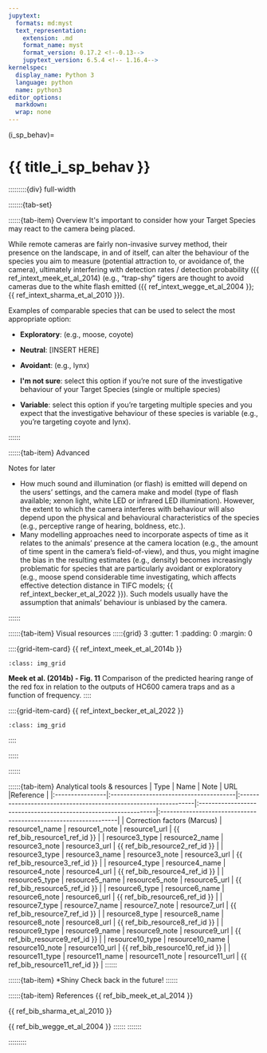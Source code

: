```yaml
---
jupytext:
  formats: md:myst
  text_representation:
    extension: .md
    format_name: myst
    format_version: 0.17.2 <!--0.13-->
    jupytext_version: 6.5.4 <!-- 1.16.4-->
kernelspec:
  display_name: Python 3
  language: python
  name: python3
editor_options: 
  markdown: 
  wrap: none
---
```

(i_sp_behav)=
# {{ title_i_sp_behav }}

:::::::::{div} full-width

:::::::{tab-set}

::::::{tab-item} Overview
It's important to consider how your Target Species may react to the camera being placed.

While remote cameras are fairly non-invasive survey method, their presence on the landscape, in and of itself, can alter the behaviour of the species you aim to measure (potential attraction to, or avoidance of, the camera), ultimately interfering with detection rates / detection probability ({{ ref_intext_meek_et_al_2014) (e.g., “trap-shy” tigers are thought to avoid cameras due to the white flash emitted ({{ ref_intext_wegge_et_al_2004 }}; {{ ref_intext_sharma_et_al_2010 }}).

Examples of comparable species that can be used to select the most appropriate option:

- **Exploratory**: (e.g., moose, coyote)

- **Neutral**: [INSERT HERE]

- **Avoidant**: (e.g., lynx)

- **I'm not sure**: select this option if you’re not sure of the investigative behaviour of your Target Species (single or multiple species)

- **Variable**: select this option if you’re targeting multiple species and you expect that the investigative behaviour of these species is variable (e.g., you’re targeting coyote and lynx).

::::::

::::::{tab-item} Advanced

Notes for later
- How much sound and illumination (or flash) is emitted will depend on the users’ settings, and the camera make and model (type of flash available; xenon light, white LED or infrared LED illumination). However, the extent to which the camera interferes with behaviour will also depend upon the physical and behavioural characteristics of the species (e.g., perceptive range of hearing, boldness, etc.).
- Many modelling approaches need to incorporate aspects of time as it relates to the animals’ presence at the camera location (e.g., the amount of time spent in the camera’s field-of-view), and thus, you might imagine the bias in the resulting estimates (e.g., density) becomes increasingly problematic for species that are particularly avoidant or exploratory (e.g., moose spend considerable time investigating, which affects effective detection distance in TIFC models; {{ ref_intext_becker_et_al_2022 }}). Such models usually have the assumption that animals’ behaviour is unbiased by the camera.

::::::

::::::{tab-item} Visual resources
:::::{grid} 3
:gutter: 1
:padding: 0
:margin: 0

::::{grid-item-card} {{ ref_intext_meek_et_al_2014b }}
```{figure} ../03_images/03_image_files/meek_et_al_2014_fig11.png
:class: img_grid
```

**Meek et al. (2014b) - Fig. 11** Comparison of the predicted hearing range of the red fox in relation to the outputs of HC600 camera traps and as a function of frequency.
::::

::::{grid-item-card} {{ ref_intext_becker_et_al_2022 }}
```{figure} ../03_images/03_image_files/becker_et_al_2022_fig4.png
:class: img_grid
```
::::

:::::

::::::

::::::{tab-item} Analytical tools & resources
| Type | Name | Note | URL |Reference |
|:----------------|:---------------------------------------|:----------------------------------------------------------------|:----------------------------------------------------------------|:----------------------------------------------------------------|
| Correction factors (Marcus) | resource1_name | resource1_note | resource1_url | {{ ref_bib_resource1_ref_id }} |
| resource3_type | resource2_name | resource3_note | resource3_url | {{ ref_bib_resource2_ref_id }} |
| resource3_type | resource3_name | resource3_note | resource3_url | {{ ref_bib_resource3_ref_id }} |
| resource4_type | resource4_name | resource4_note | resource4_url | {{ ref_bib_resource4_ref_id }} |
| resource5_type | resource5_name | resource5_note | resource5_url | {{ ref_bib_resource5_ref_id }} |
| resource6_type | resource6_name | resource6_note | resource6_url | {{ ref_bib_resource6_ref_id }} |
| resource7_type | resource7_name | resource7_note | resource7_url | {{ ref_bib_resource7_ref_id }} |
| resource8_type | resource8_name | resource8_note | resource8_url | {{ ref_bib_resource8_ref_id }} |
| resource9_type | resource9_name | resource9_note | resource9_url | {{ ref_bib_resource9_ref_id }} |
| resource10_type | resource10_name | resource10_note | resource10_url | {{ ref_bib_resource10_ref_id }} |
| resource11_type | resource11_name | resource11_note | resource11_url | {{ ref_bib_resource11_ref_id }} |
::::::

::::::{tab-item} *Shiny
Check back in the future!
::::::

::::::{tab-item} References
{{ ref_bib_meek_et_al_2014 }}

{{ ref_bib_sharma_et_al_2010 }}

{{ ref_bib_wegge_et_al_2004 }}
::::::
:::::::

:::::::::